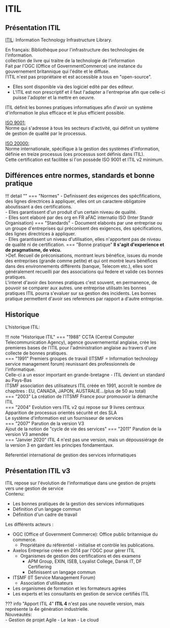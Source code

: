 # ITIL

## Présentation ITIL

<u>ITIL</u>: Information Technology Infrastructure Library.  

En français: Bibliothèque pour l'infrastructure des technologies de l'information.  
collection de livre qui traitre de la technologie de l'information  
Fait par l'OGC (Office of GovernmentCommerce) une instance du gouvernement britannique qui l'édite et le diffuse.  
l'ITIL n'est pas propriétaire et est accessible a tous en "open-source".  

- Elles sont disponible via des logiciel edité par des editeur.
- L'ITIL est non prescriptif et il faut l'adapter a l'entreprise afin que celle-ci puisse l'adopter et la mettre en oeuvre.  

ITIL définit les bonnes pratiques informatiques afin d'avoir un système d'information le plus efficace et le plus efficient possible.  

<u>ISO 9001:</u>  
Norme qui s'adresse à tous les secteurs d'activité, qui définit un système de gestion de qualité par le processus.  

<u>ISO 20000:</u>  
Norme internationale, spécifique à la gestion des systèmes d'information, définie en treize processus (ces processus sont définis dans ITIL).  
Cette certification est facilitée si l'on possède ISO 9001 et ITIL v2 minimum.  

## Différences entre normes, standards et bonne pratique

!!! detail ""
    === "Normes"
        - Definissent des exigences des spécfifications, des lignes directrices à    appliquer, elles ont un caractere obligatoire aboutissant a des certifications.  
        - Elles garantissent d'un produit d'un certain niveau de qualité.  
        - Elles sont elaboré par des org en FR aFAC internatio ISO (Inter Standr Organisation)
    === "Standards"
        - Document elaborés par une entreprise ou un groupe d'entreprises qui préconisent des exigences, des spécifications, des lignes directrices à appliquer.  
        - Elles garantissent un niveau d'utilisation, elles n'apportent pas de niveau de qualité ni de certification.
    === "Bonne pratique"
        **Il s'agit d'experience et de pragmatisme, de vécu.**  
        >Def. Recueil de préconisations, montrant leurs bénéfice, issues du monde des entreprises (grande comme petite) et qui ont montré leurs bénéfices dans des environnements différents (banque, Telecom etc.), elles sont généralement recueilli par des associations qui federe et valide ces bonnes pratiques.  
        L'interet d'avoir des bonnes pratiques c'est souvent, en permanence, de pouvoir se comparer aux autres. une entreprise utilisatn les bonnes pratiques ITIL pourra s'evaluer sur sa gestion des incidents.
        Les bonnes pratique permettent d'avoir ses references par rapport a d'autre entreprise.

## Historique

L'historique ITIL:  

!!! note "Historique ITIL"
    === "1988"
        CCTA (Central Computer Telecommunication Agency), agence  gouvernemental anglaise, crée les premieres bases de l'ITIL pour l'administration anglaise au travers d'une collecte de bonnes pratiques.  
    === "1991"
         Premiers groupes de travail (ITSMF = Information technology service management forum) reunissant des professionnels de l'informatique.  
        Celle-ci a un essor important en grande-bretagne - ITIL devient un standard au Pays-Bas  
        ITSMF association des utilisateurs ITIL créée en 1991, accroît le nombre de chapitres : EU, CANADA, JAPON, AUSTRALIE...(plus de 50 au total)  
    === "2003"
        La création de l'ITSMF France pour promouvoir la démarche ITIL  
    === "2004"
        Evolution vers ITIL v2 qui repose sur 9 livres centraux  
        Apparition de processus orientés sécurité et des SLA  
        Le système d'information est un fournisseur de services  
    === "2007"
        Parution de la version V3  
        Ajout de la notion de "cycle de vie des services"
    === "2011"
        Parution de la version V3 amendée  
    === "Janvier 2020"
        ITIL 4 n'est pas une version, mais un dépoussiérage de la version 3 en gardant les principes fondamentaux.  

Réferentiel international de gestion des services informatiques  

## Présentation ITIL v3

ITIL repose sur l'évolution de l'informatique dans une gestion de projets vers une gestion de service  
Contenu:  

- Les bonnes pratiques de la gestion des services informatiques  
- Définition d'un langage commun  
- Définition d'un cadre de travail  

Les différents acteurs :  

- OGC (Office of Government Commerce): Office public britannique du commerce.  
  - Propriétaire du référentiel - initialise et contrôle les publications.  
- Axelos Entreprise créée en 2014 par l'OGC pour gérer ITIL  
  - Organismes de gestion des certifications et des examens  
    - APM Group, EXIN, ISEB, Loyalist College, Dansk IT, DF Certifiering  
    - Définissent un langage commun  
- ITSMF (IT Service Management Forum)
  - Association d'utilisateurs
- Les organismes de formation et les formateurs agrées
- Les experts et les consultants en gestion de service certifiés ITIL  

??? info "Apport ITIL 4"
    **ITIL 4** n'est pas une nouvelle version, mais représente la 4e génération industrielle.  
    Nouveautés:  
    - Gestion de projet Agile
    - Le lean
    - Le cloud
